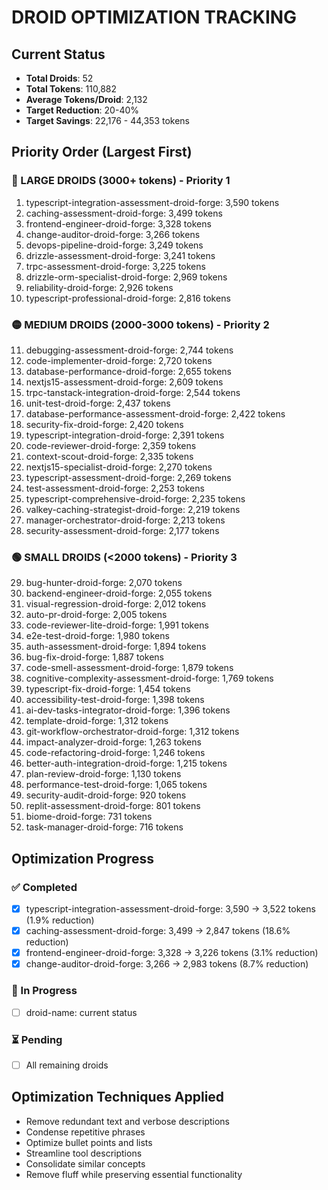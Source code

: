 # DROID OPTIMIZATION TRACKING

## Current Status
- **Total Droids**: 52
- **Total Tokens**: 110,882
- **Average Tokens/Droid**: 2,132
- **Target Reduction**: 20-40%
- **Target Savings**: 22,176 - 44,353 tokens

## Priority Order (Largest First)

### 🔴 LARGE DROIDS (3000+ tokens) - Priority 1
1. typescript-integration-assessment-droid-forge: 3,590 tokens
2. caching-assessment-droid-forge: 3,499 tokens
3. frontend-engineer-droid-forge: 3,328 tokens
4. change-auditor-droid-forge: 3,266 tokens
5. devops-pipeline-droid-forge: 3,249 tokens
6. drizzle-assessment-droid-forge: 3,241 tokens
7. trpc-assessment-droid-forge: 3,225 tokens
8. drizzle-orm-specialist-droid-forge: 2,969 tokens
9. reliability-droid-forge: 2,926 tokens
10. typescript-professional-droid-forge: 2,816 tokens

### 🟡 MEDIUM DROIDS (2000-3000 tokens) - Priority 2
11. debugging-assessment-droid-forge: 2,744 tokens
12. code-implementer-droid-forge: 2,720 tokens
13. database-performance-droid-forge: 2,655 tokens
14. nextjs15-assessment-droid-forge: 2,609 tokens
15. trpc-tanstack-integration-droid-forge: 2,544 tokens
16. unit-test-droid-forge: 2,437 tokens
17. database-performance-assessment-droid-forge: 2,422 tokens
18. security-fix-droid-forge: 2,420 tokens
19. typescript-integration-droid-forge: 2,391 tokens
20. code-reviewer-droid-forge: 2,359 tokens
21. context-scout-droid-forge: 2,335 tokens
22. nextjs15-specialist-droid-forge: 2,270 tokens
23. typescript-assessment-droid-forge: 2,269 tokens
24. test-assessment-droid-forge: 2,253 tokens
25. typescript-comprehensive-droid-forge: 2,235 tokens
26. valkey-caching-strategist-droid-forge: 2,219 tokens
27. manager-orchestrator-droid-forge: 2,213 tokens
28. security-assessment-droid-forge: 2,177 tokens

### 🟢 SMALL DROIDS (<2000 tokens) - Priority 3
29. bug-hunter-droid-forge: 2,070 tokens
30. backend-engineer-droid-forge: 2,055 tokens
31. visual-regression-droid-forge: 2,012 tokens
32. auto-pr-droid-forge: 2,005 tokens
33. code-reviewer-lite-droid-forge: 1,991 tokens
34. e2e-test-droid-forge: 1,980 tokens
35. auth-assessment-droid-forge: 1,894 tokens
36. bug-fix-droid-forge: 1,887 tokens
37. code-smell-assessment-droid-forge: 1,879 tokens
38. cognitive-complexity-assessment-droid-forge: 1,769 tokens
39. typescript-fix-droid-forge: 1,454 tokens
40. accessibility-test-droid-forge: 1,398 tokens
41. ai-dev-tasks-integrator-droid-forge: 1,396 tokens
42. template-droid-forge: 1,312 tokens
43. git-workflow-orchestrator-droid-forge: 1,312 tokens
44. impact-analyzer-droid-forge: 1,263 tokens
45. code-refactoring-droid-forge: 1,246 tokens
46. better-auth-integration-droid-forge: 1,215 tokens
47. plan-review-droid-forge: 1,130 tokens
48. performance-test-droid-forge: 1,065 tokens
49. security-audit-droid-forge: 920 tokens
50. replit-assessment-droid-forge: 801 tokens
51. biome-droid-forge: 731 tokens
52. task-manager-droid-forge: 716 tokens

## Optimization Progress

### ✅ Completed
- [x] typescript-integration-assessment-droid-forge: 3,590 -> 3,522 tokens (1.9% reduction)
- [x] caching-assessment-droid-forge: 3,499 -> 2,847 tokens (18.6% reduction)
- [x] frontend-engineer-droid-forge: 3,328 -> 3,226 tokens (3.1% reduction)
- [x] change-auditor-droid-forge: 3,266 -> 2,983 tokens (8.7% reduction)

### 🔄 In Progress
- [ ] droid-name: current status

### ⏳ Pending
- [ ] All remaining droids

## Optimization Techniques Applied
- Remove redundant text and verbose descriptions
- Condense repetitive phrases
- Optimize bullet points and lists
- Streamline tool descriptions
- Consolidate similar concepts
- Remove fluff while preserving essential functionality
